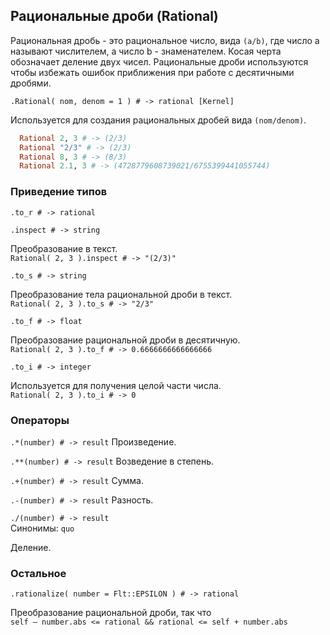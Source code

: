 ## Рациональные дроби (Rational)

Рациональная дробь - это рациональное число, вида `(a/b)`, где число a называют числителем, а число b - знаменателем. Косая черта обозначает деление двух чисел. Рациональные дроби используются чтобы избежать ошибок приближения при работе с десятичными дробями.

`.Rational( nom, denom = 1 ) # -> rational [Kernel]`

Используется для создания рациональных дробей вида `(nom/denom)`.

~~~~~ ruby
  Rational 2, 3 # -> (2/3)
  Rational "2/3" # -> (2/3)
  Rational 8, 3 # -> (8/3)
  Rational 2.1, 3 # -> (4728779608739021/6755399441055744)
~~~~~

### Приведение типов

`.to_r # -> rational`

`.inspect # -> string`

Преобразование в текст.  
`Rational( 2, 3 ).inspect # -> "(2/3)"`

`.to_s # -> string`

Преобразование тела рациональной дроби в текст.  
`Rational( 2, 3 ).to_s # -> "2/3"`

`.to_f # -> float`

Преобразование рациональной дроби в десятичную.  
`Rational( 2, 3 ).to_f # -> 0.6666666666666666`

`.to_i # -> integer`

Используется для получения целой части числа.  
`Rational( 2, 3 ).to_i # -> 0`

### Операторы

`.*(number) # -> result` Произведение.

`.**(number) # -> result` Возведение в степень.

`.+(number) # -> result` Сумма.

`.-(number) # -> result` Разность.

`./(number) # -> result`  
Синонимы: `quo`

Деление.

### Остальное

`.rationalize( number = Flt::EPSILON ) # -> rational`

Преобразование рациональной дроби, так что  
`self – number.abs <= rational && rational <= self + number.abs`
